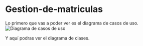 # Gestion-de-matriculas

Lo primero que vas a poder ver es el diagrama de casos de uso.
![Diagrama de casos de uso](https://user-images.githubusercontent.com/118897871/219031613-7e954832-2cfb-4ec2-a764-ae28cacfdaa7.jpg)

Y aquí podras ver el diagrama de clases.
